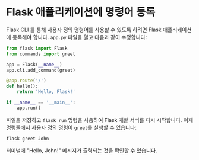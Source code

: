 # Flask 애플리케이션에 명령어 등록

Flask CLI 를 통해 사용자 정의 명령어를 사용할 수 있도록 하려면 Flask 애플리케이션에 등록해야 합니다. `app.py` 파일을 열고 다음과 같이 수정합니다:

```python
from flask import Flask
from commands import greet

app = Flask(__name__)
app.cli.add_command(greet)

@app.route('/')
def hello():
    return 'Hello, Flask!'

if __name__ == '__main__':
    app.run()
```

파일을 저장하고 `flask run` 명령을 사용하여 Flask 개발 서버를 다시 시작합니다. 이제 명령줄에서 사용자 정의 명령어 `greet`를 실행할 수 있습니다:

```
flask greet John
```

터미널에 "Hello, John!" 메시지가 출력되는 것을 확인할 수 있습니다.

